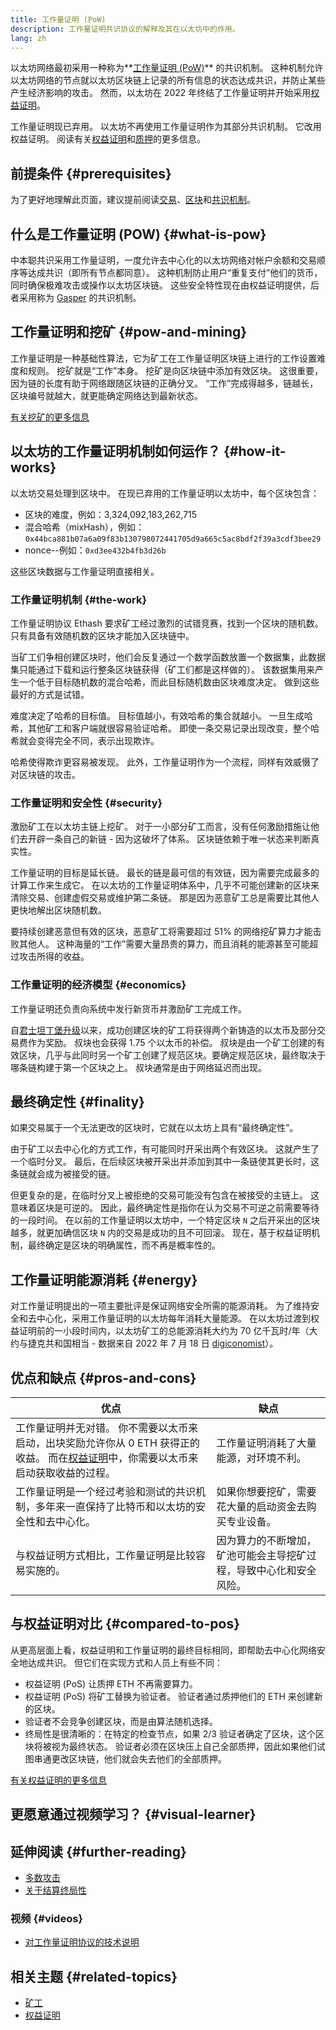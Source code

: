 ```yaml
---
title: 工作量证明 (PoW)
description: 工作量证明共识协议的解释及其在以太坊中的作用。
lang: zh
---
```


以太坊网络最初采用一种称为**[工作量证明 (PoW)](/developers/docs/consensus-mechanisms/pow)** 的共识机制。 这种机制允许以太坊网络的节点就以太坊区块链上记录的所有信息的状态达成共识，并防止某些产生经济影响的攻击。 然而，以太坊在 2022 年终结了工作量证明并开始采用[权益证明](/developers/docs/consensus-mechanisms/pos)。

<InfoBanner emoji=":wave:">
    工作量证明现已弃用。 以太坊不再使用工作量证明作为其部分共识机制。 它改用权益证明。 阅读有关<a href="/developers/docs/consensus-mechanisms/pos/">权益证明</a>和<a href="/staking/">质押</a>的更多信息。
</InfoBanner>

## 前提条件 {#prerequisites}

为了更好地理解此页面，建议提前阅读[交易](/developers/docs/transactions/)、[区块](/developers/docs/blocks/)和[共识机制](/developers/docs/consensus-mechanisms/)。

## 什么是工作量证明 (POW) {#what-is-pow}

中本聪共识采用工作量证明，一度允许去中心化的以太坊网络对帐户余额和交易顺序等达成共识（即所有节点都同意）。 这种机制防止用户“重复支付”他们的货币，同时确保极难攻击或操作以太坊区块链。 这些安全特性现在由权益证明提供，后者采用称为 [Gasper](/developers/docs/consensus-mechanisms/pos/gasper/) 的共识机制。

## 工作量证明和挖矿 {#pow-and-mining}

工作量证明是一种基础性算法，它为矿工在工作量证明区块链上进行的工作设置难度和规则。 挖矿就是“工作”本身。 挖矿是向区块链中添加有效区块。 这很重要，因为链的长度有助于网络跟随区块链的正确分叉。 “工作”完成得越多，链越长，区块编号就越大，就更能确定网络达到最新状态。

[有关挖矿的更多信息](/developers/docs/consensus-mechanisms/pow/mining/)

## 以太坊的工作量证明机制如何运作？ {#how-it-works}

以太坊交易处理到区块中。 在现已弃用的工作量证明以太坊中，每个区块包含：

- 区块的难度，例如：3,324,092,183,262,715
- 混合哈希（mixHash），例如：`0x44bca881b07a6a09f83b130798072441705d9a665c5ac8bdf2f39a3cdf3bee29`
- nonce--例如：`0xd3ee432b4fb3d26b`

这些区块数据与工作量证明直接相关。

### 工作量证明机制 {#the-work}

工作量证明协议 Ethash 要求矿工经过激烈的试错竞赛，找到一个区块的随机数。 只有具备有效随机数的区块才能加入区块链中。

当矿工们争相创建区块时，他们会反复通过一个数学函数放置一个数据集，此数据集只能通过下载和运行整条区块链获得（矿工们都是这样做的）。 该数据集用来产生一个低于目标随机数的混合哈希，而此目标随机数由区块难度决定。 做到这些最好的方式是试错。

难度决定了哈希的目标值。 目标值越小，有效哈希的集合就越小。 一旦生成哈希，其他矿工和客户端就很容易验证哈希。 即使一条交易记录出现改变，整个哈希就会变得完全不同，表示出现欺诈。

哈希使得欺诈更容易被发现。 此外，工作量证明作为一个流程，同样有效威慑了对区块链的攻击。

### 工作量证明和安全性 {#security}

激励矿工在以太坊主链上挖矿。 对于一小部分矿工而言，没有任何激励措施让他们去开辟一条自己的新链 - 因为这破坏了体系。 区块链依赖于唯一状态来判断真实性。

工作量证明的目标是延长链。 最长的链是最可信的有效链，因为需要完成最多的计算工作来生成它。 在以太坊的工作量证明体系中，几乎不可能创建新的区块来清除交易、创建虚假交易或维护第二条链。 那是因为恶意矿工总是需要比其他人更快地解出区块随机数。

要持续创建恶意但有效的区块，恶意矿工将需要超过 51% 的网络挖矿算力才能击败其他人。 这种海量的“工作”需要大量昂贵的算力，而且消耗的能源甚至可能超过攻击所得的收益。

### 工作量证明的经济模型 {#economics}

工作量证明还负责向系统中发行新货币并激励矿工完成工作。

自[君士坦丁堡升级](/history/#constantinople)以来，成功创建区块的矿工将获得两个新铸造的以太币及部分交易费作为奖励。 叔块也会获得 1.75 个以太币的补偿。 叔块是由一个矿工创建的有效区块，几乎与此同时另一个矿工创建了规范区块。要确定规范区块，最终取决于哪条链构建于第一个区块之上。 叔块通常是由于网络延迟而出现。

## 最终确定性 {#finality}

如果交易属于一个无法更改的区块时，它就在以太坊上具有“最终确定性”。

由于矿工以去中心化的方式工作，有可能同时开采出两个有效区块。 这就产生了一个临时分叉。 最后，在后续区块被开采出并添加到其中一条链使其更长时，这条链就会成为被接受的链。

但更复杂的是，在临时分叉上被拒绝的交易可能没有包含在被接受的主链上。 这意味着区块是可逆的。 因此，最终确定性是指你在认为交易不可逆之前需要等待的一段时间。 在以前的工作量证明以太坊中，一个特定区块 `N` 之后开采出的区块越多，就更加确信区块 `N` 内的交易是成功的且不可回滚。 现在，基于权益证明机制，最终确定是区块的明确属性，而不再是概率性的。

## 工作量证明能源消耗 {#energy}

对工作量证明提出的一项主要批评是保证网络安全所需的能源消耗。 为了维持安全和去中心化，采用工作量证明的以太坊每年消耗大量能源。 在以太坊过渡到权益证明前的一小段时间内，以太坊矿工的总能源消耗大约为 70 亿千瓦时/年（大约与捷克共和国相当 - 数据来自 2022 年 7 月 18 日 [digiconomist](digiconomist.net)）。

## 优点和缺点 {#pros-and-cons}

| 优点                                                                                                                                                                              | 缺点                                                               |
| --------------------------------------------------------------------------------------------------------------------------------------------------------------------------------- | ------------------------------------------------------------------ |
| 工作量证明并无对错。 你不需要以太币来启动，出块奖励允许你从 0 ETH 获得正的收益。 而在[权益证明](/developers/docs/consensus-mechanisms/pos/)中，你需要以太币来启动获取收益的过程。 | 工作量证明消耗了大量能源，对环境不利。                             |
| 工作量证明是一个经过考验和测试的共识机制，多年来一直保持了比特币和以太坊的安全性和去中心化。                                                                                      | 如果你想要挖矿，需要花大量的启动资金去购买专业设备。               |
| 与权益证明方式相比，工作量证明是比较容易实施的。                                                                                                                                  | 因为算力的不断增加，矿池可能会主导挖矿过程，导致中心化和安全风险。 |

## 与权益证明对比 {#compared-to-pos}

从更高层面上看，权益证明和工作量证明的最终目标相同，即帮助去中心化网络安全地达成共识。 但它们在实现方式和人员上有些不同：

- 权益证明 (PoS) 让质押 ETH 不再需要算力。
- 权益证明 (PoS) 将矿工替换为验证者。 验证者通过质押他们的 ETH 来创建新的区块。
- 验证者不会竞争创建区块，而是由算法随机选择。
- 终局性是很清晰的：在特定的检查节点，如果 2/3 验证者确定了区块，这个区块将被视为最终状态。 验证者必须在区块压上自己全部质押，因此如果他们试图串通更改区块链，他们就会失去他们的全部质押。

[有关权益证明的更多信息](/developers/docs/consensus-mechanisms/pos/)

## 更愿意通过视频学习？ {#visual-learner}

<YouTube id="3EUAcxhuoU4" />

## 延伸阅读 {#further-reading}

- [多数攻击](https://en.bitcoin.it/wiki/Majority_attack)
- [关于结算终局性](https://blog.nexus.org/2016/05/09/on-settlement-finality/)

### 视频 {#videos}

- [对工作量证明协议的技术说明](https://youtu.be/9V1bipPkCTU)

## 相关主题 {#related-topics}

- [矿工](/developers/docs/consensus-mechanisms/pow/mining/)
- [权益证明](/developers/docs/consensus-mechanisms/pos/)
